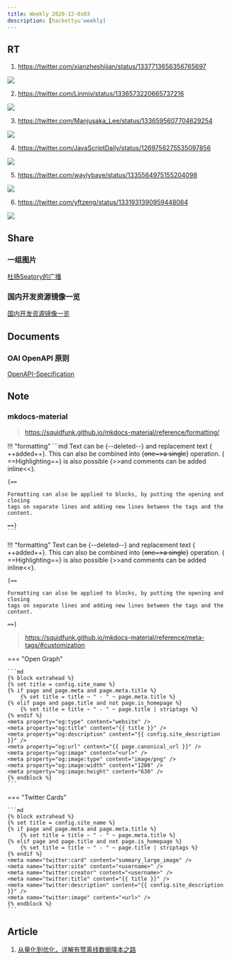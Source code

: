 ```yaml
---
title: Weekly 2020-12-0x03
description: [hackettyu'weekly]
---
```


## RT

1. https://twitter.com/xianzheshijian/status/1337713656356765697

![](https://hy-picgo.oss-cn-shenzhen.aliyuncs.com/2020/12/23/4f341aac53d55aa6d8ec302fb732aa20.png)

2. https://twitter.com/Linmiv/status/1336573220665737216

![](https://hy-picgo.oss-cn-shenzhen.aliyuncs.com/2020/12/23/54e0e283419fe097107876194b0598ab.png)

3. https://twitter.com/Manjusaka_Lee/status/1336595607704629254

![](https://hy-picgo.oss-cn-shenzhen.aliyuncs.com/2020/12/23/06ee591657ede2973f3e84c68a4d0717.png)

4. https://twitter.com/JavaScriptDaily/status/1269756275535097856

![](https://hy-picgo.oss-cn-shenzhen.aliyuncs.com/2020/12/23/ed94e24d87513005014e15d9a1342956.png)

5. https://twitter.com/waylybaye/status/1335564975155204098

![](https://hy-picgo.oss-cn-shenzhen.aliyuncs.com/2020/12/23/14a7f7ea86c608a47a7dd9ea8773d829.png)

6. https://twitter.com/yftzeng/status/1331931390959448064

![](https://hy-picgo.oss-cn-shenzhen.aliyuncs.com/2020/12/23/4dcb4a7ead6ea363ce6d4eb56ecead63.png)

## Share

### 一组图片

[杜扬Seatory的广播](https://www.douban.com/people/piggytea/status/3150222143/)

### 国内开发资源镜像一览

[国内开发资源镜像一览](https://blog.dteam.top/mirrors.html)

## Documents

### OAI OpenAPI 原则

[OpenAPI-Specification](https://github.com/OAI/OpenAPI-Specification/)


## Note

### mkdocs-material

> https://squidfunk.github.io/mkdocs-material/reference/formatting/

!!! "formatting"
    ```md
    Text can be {​--deleted--} and replacement text {​++added++}. This can also be
    combined into {​~~one~>a single~~} operation. {​==Highlighting==} is also
    possible {​>>and comments can be added inline<<}.

    {​==

    Formatting can also be applied to blocks, by putting the opening and closing
    tags on separate lines and adding new lines between the tags and the content.

    ==}
    ```

!!! "formatting"
    Text can be {​--deleted--} and replacement text {​++added++}. This can also be
    combined into {​~~one~>a single~~} operation. {​==Highlighting==} is also
    possible {​>>and comments can be added inline<<}.

    {​==

    Formatting can also be applied to blocks, by putting the opening and closing
    tags on separate lines and adding new lines between the tags and the content.

    ==}

> https://squidfunk.github.io/mkdocs-material/reference/meta-tags/#customization

=== "Open Graph"

    ```md
    {% block extrahead %}
    {% set title = config.site_name %}
    {% if page and page.meta and page.meta.title %}
        {% set title = title ~ " - " ~ page.meta.title %}
    {% elif page and page.title and not page.is_homepage %}
        {% set title = title ~ " - " ~ page.title | striptags %}
    {% endif %}
    <meta property="og:type" content="website" />
    <meta property="og:title" content="{{ title }}" />
    <meta property="og:description" content="{{ config.site_description }}" />
    <meta property="og:url" content="{{ page.canonical_url }}" />
    <meta property="og:image" content="<url>" />
    <meta property="og:image:type" content="image/png" />
    <meta property="og:image:width" content="1200" />
    <meta property="og:image:height" content="630" />
    {% endblock %}
    ```

=== "Twitter Cards"

    ```md
    {% block extrahead %}
    {% set title = config.site_name %}
    {% if page and page.meta and page.meta.title %}
        {% set title = title ~ " - " ~ page.meta.title %}
    {% elif page and page.title and not page.is_homepage %}
        {% set title = title ~ " - " ~ page.title | striptags %}
    {% endif %}
    <meta name="twitter:card" content="summary_large_image" />
    <meta name="twitter:site" content="<username>" />
    <meta name="twitter:creator" content="<username>" />
    <meta name="twitter:title" content="{{ title }}" />
    <meta name="twitter:description" content="{{ config.site_description }}" />
    <meta name="twitter:image" content="<url>" />
    {% endblock %}
    ```

## Article

1. [从量化到优化，详解有赞离线数据降本之路](https://tech.youzan.com/cong-liang-hua-dao-you-hua-xiang-jie-you-zan-chi-xian-shu-ju-jiang-ben-zhi-lu/)
